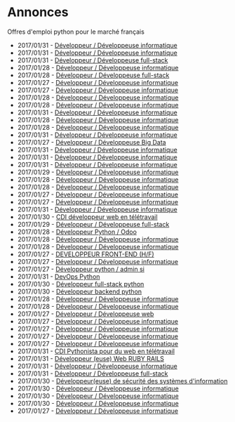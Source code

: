 # Annonces

Offres d'emploi python pour le marché français

* 2017/01/31 - [Développeur / Développeuse informatique](http://www.pyjobs.fr/jobs/details/4776/developpeur-developpeuse-informatique "Développeur / Développeuse informatique")
* 2017/01/31 - [Développeur / Développeuse informatique](http://www.pyjobs.fr/jobs/details/4775/developpeur-developpeuse-informatique "Développeur / Développeuse informatique")
* 2017/01/31 - [Développeur / Développeuse full-stack](http://www.pyjobs.fr/jobs/details/4777/developpeur-developpeuse-full-stack "Développeur / Développeuse full-stack")
* 2017/01/28 - [Développeur / Développeuse informatique](http://www.pyjobs.fr/jobs/details/4755/developpeur-developpeuse-informatique "Développeur / Développeuse informatique")
* 2017/01/28 - [Développeur / Développeuse full-stack](http://www.pyjobs.fr/jobs/details/4752/developpeur-developpeuse-full-stack "Développeur / Développeuse full-stack")
* 2017/01/27 - [Développeur / Développeuse informatique](http://www.pyjobs.fr/jobs/details/4743/developpeur-developpeuse-informatique "Développeur / Développeuse informatique")
* 2017/01/27 - [Développeur / Développeuse informatique](http://www.pyjobs.fr/jobs/details/4744/developpeur-developpeuse-informatique "Développeur / Développeuse informatique")
* 2017/01/28 - [Développeur / Développeuse informatique](http://www.pyjobs.fr/jobs/details/4761/developpeur-developpeuse-informatique "Développeur / Développeuse informatique")
* 2017/01/28 - [Développeur / Développeuse informatique](http://www.pyjobs.fr/jobs/details/4764/developpeur-developpeuse-informatique "Développeur / Développeuse informatique")
* 2017/01/31 - [Développeur / Développeuse informatique](http://www.pyjobs.fr/jobs/details/4788/developpeur-developpeuse-informatique "Développeur / Développeuse informatique")
* 2017/01/28 - [Développeur / Développeuse informatique](http://www.pyjobs.fr/jobs/details/4763/developpeur-developpeuse-informatique "Développeur / Développeuse informatique")
* 2017/01/28 - [Développeur / Développeuse informatique](http://www.pyjobs.fr/jobs/details/4762/developpeur-developpeuse-informatique "Développeur / Développeuse informatique")
* 2017/01/31 - [Développeur / Développeuse informatique](http://www.pyjobs.fr/jobs/details/4774/developpeur-developpeuse-informatique "Développeur / Développeuse informatique")
* 2017/01/27 - [Développeur / Développeuse Big Data](http://www.pyjobs.fr/jobs/details/4741/developpeur-developpeuse-big-data "Développeur / Développeuse Big Data")
* 2017/01/31 - [Développeur / Développeuse informatique](http://www.pyjobs.fr/jobs/details/4785/developpeur-developpeuse-informatique "Développeur / Développeuse informatique")
* 2017/01/31 - [Développeur / Développeuse informatique](http://www.pyjobs.fr/jobs/details/4786/developpeur-developpeuse-informatique "Développeur / Développeuse informatique")
* 2017/01/31 - [Développeur / Développeuse informatique](http://www.pyjobs.fr/jobs/details/4787/developpeur-developpeuse-informatique "Développeur / Développeuse informatique")
* 2017/01/29 - [Développeur / Développeuse informatique](http://www.pyjobs.fr/jobs/details/4766/developpeur-developpeuse-informatique "Développeur / Développeuse informatique")
* 2017/01/28 - [Développeur / Développeuse informatique](http://www.pyjobs.fr/jobs/details/4759/developpeur-developpeuse-informatique "Développeur / Développeuse informatique")
* 2017/01/28 - [Développeur / Développeuse informatique](http://www.pyjobs.fr/jobs/details/4760/developpeur-developpeuse-informatique "Développeur / Développeuse informatique")
* 2017/01/27 - [Développeur / Développeuse informatique](http://www.pyjobs.fr/jobs/details/4740/developpeur-developpeuse-informatique "Développeur / Développeuse informatique")
* 2017/01/27 - [Développeur / Développeuse informatique](http://www.pyjobs.fr/jobs/details/4739/developpeur-developpeuse-informatique "Développeur / Développeuse informatique")
* 2017/01/31 - [Développeur / Développeuse informatique](http://www.pyjobs.fr/jobs/details/4784/developpeur-developpeuse-informatique "Développeur / Développeuse informatique")
* 2017/01/30 - [CDI développeur web en télétravail](http://www.pyjobs.fr/jobs/details/4773/cdi-developpeur-web-en-teletravail "CDI développeur web en télétravail")
* 2017/01/29 - [Développeur / Développeuse full-stack](http://www.pyjobs.fr/jobs/details/4765/developpeur-developpeuse-full-stack "Développeur / Développeuse full-stack")
* 2017/01/28 - [Développeur Python / Odoo](http://www.pyjobs.fr/jobs/details/4756/developpeur-python-odoo "Développeur Python / Odoo")
* 2017/01/28 - [Développeur / Développeuse informatique](http://www.pyjobs.fr/jobs/details/4757/developpeur-developpeuse-informatique "Développeur / Développeuse informatique")
* 2017/01/28 - [Développeur / Développeuse informatique](http://www.pyjobs.fr/jobs/details/4758/developpeur-developpeuse-informatique "Développeur / Développeuse informatique")
* 2017/01/27 - [DEVELOPPEUR FRONT-END (H/F)](http://www.pyjobs.fr/jobs/details/4749/developpeur-front-end-h-f "DEVELOPPEUR FRONT-END (H/F)")
* 2017/01/27 - [Développeur / Développeuse informatique](http://www.pyjobs.fr/jobs/details/4738/developpeur-developpeuse-informatique "Développeur / Développeuse informatique")
* 2017/01/27 - [Développeur python / admin si](http://www.pyjobs.fr/jobs/details/4751/developpeur-python-admin-si "Développeur python / admin si")
* 2017/01/31 - [DevOps Python](http://www.pyjobs.fr/jobs/details/4783/devops-python "DevOps Python")
* 2017/01/30 - [Développeur full-stack python](http://www.pyjobs.fr/jobs/details/4772/developpeur-full-stack-python "Développeur full-stack python")
* 2017/01/30 - [Développeur backend python](http://www.pyjobs.fr/jobs/details/4771/developpeur-backend-python "Développeur backend python")
* 2017/01/28 - [Développeur / Développeuse informatique](http://www.pyjobs.fr/jobs/details/4753/developpeur-developpeuse-informatique "Développeur / Développeuse informatique")
* 2017/01/28 - [Développeur / Développeuse informatique](http://www.pyjobs.fr/jobs/details/4754/developpeur-developpeuse-informatique "Développeur / Développeuse informatique")
* 2017/01/27 - [Développeur / Développeuse web](http://www.pyjobs.fr/jobs/details/4748/developpeur-developpeuse-web "Développeur / Développeuse web")
* 2017/01/27 - [Développeur / Développeuse informatique](http://www.pyjobs.fr/jobs/details/4745/developpeur-developpeuse-informatique "Développeur / Développeuse informatique")
* 2017/01/27 - [Développeur / Développeuse informatique](http://www.pyjobs.fr/jobs/details/4746/developpeur-developpeuse-informatique "Développeur / Développeuse informatique")
* 2017/01/27 - [Développeur / Développeuse informatique](http://www.pyjobs.fr/jobs/details/4737/developpeur-developpeuse-informatique "Développeur / Développeuse informatique")
* 2017/01/27 - [Développeur / Développeuse informatique](http://www.pyjobs.fr/jobs/details/4736/developpeur-developpeuse-informatique "Développeur / Développeuse informatique")
* 2017/01/31 - [CDI Pythonista pour du web en télétravail](http://www.pyjobs.fr/jobs/details/4779/cdi-pythonista-pour-du-web-en-teletravail "CDI Pythonista pour du web en télétravail")
* 2017/01/31 - [Développeur (euse) Web RUBY RAILS](http://www.pyjobs.fr/jobs/details/4782/developpeur-euse-web-ruby-rails "Développeur (euse) Web RUBY RAILS")
* 2017/01/31 - [Développeur / Développeuse informatique](http://www.pyjobs.fr/jobs/details/4780/developpeur-developpeuse-informatique "Développeur / Développeuse informatique")
* 2017/01/31 - [Développeur / Développeuse full-stack](http://www.pyjobs.fr/jobs/details/4781/developpeur-developpeuse-full-stack "Développeur / Développeuse full-stack")
* 2017/01/30 - [Développeur(euse) de sécurité des systèmes d'information](http://www.pyjobs.fr/jobs/details/4768/developpeur-euse-de-securite-des-systemes-dinformation "Développeur(euse) de sécurité des systèmes d'information")
* 2017/01/30 - [Développeur / Développeuse informatique](http://www.pyjobs.fr/jobs/details/4767/developpeur-developpeuse-informatique "Développeur / Développeuse informatique")
* 2017/01/30 - [Développeur / Développeuse informatique](http://www.pyjobs.fr/jobs/details/4770/developpeur-developpeuse-informatique "Développeur / Développeuse informatique")
* 2017/01/30 - [Développeur / Développeuse informatique](http://www.pyjobs.fr/jobs/details/4769/developpeur-developpeuse-informatique "Développeur / Développeuse informatique")
* 2017/01/27 - [Développeur / Développeuse informatique](http://www.pyjobs.fr/jobs/details/4747/developpeur-developpeuse-informatique "Développeur / Développeuse informatique")

